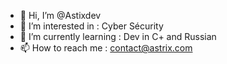 - 👋 Hi, I’m @Astixdev
- 👀 I’m interested in : Cyber Sécurity
- 🌱 I’m currently learning : Dev in C+ and Russian
- 📫 How to reach me : contact@astrix.com
